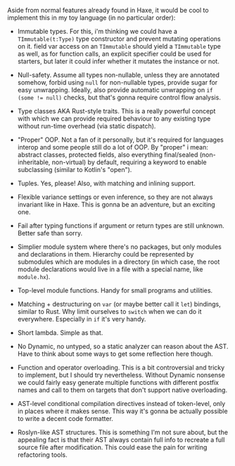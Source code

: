 Aside from normal features already found in Haxe, it would be cool to implement this
in my toy language (in no particular order):

 * Immutable types. For this, i'm thinking we could have a `TImmutable(t:Type)` type
   constructor and prevent mutating operations on it. field var access on an `TImmutable`
   should yield a `TImmutable` type as well, as for function calls, an explicit specifier
   could be used for starters, but later it could infer whether it mutates the instance or not.

 * Null-safety. Assume all types non-nullable, unless they are annotated somehow, forbid using
   `null` for non-nullable types, provide sugar for easy unwrapping. Ideally, also provide
   automatic unwrapping on `if (some != null)` checks, but that's gonna require control flow
   analysis.

 * Type classes AKA Rust-style traits. This is a really powerful concept with which we
   can provide required behaviour to any existing type without run-time overhead (via
   static dispatch).

 * "Proper" OOP. Not a fan of it personally, but it's required for languages interop
   and some people still do a lot of OOP. By "proper" i mean: abstract classes, protected fields,
   also everything final/sealed (non-inheritable, non-virtual) by default, requiring a keyword
   to enable subclassing (similar to Kotlin's "open").

 * Tuples. Yes, please! Also, with matching and inlining support.

 * Flexible variance settings or even inference, so they are not always invariant like in Haxe.
   This is gonna be an adventure, but an exciting one.

 * Fail after typing functions if argument or return types are still unknown. Better safe than sorry.

 * Simplier module system where there's no packages, but only modules and declarations in them.
   Hierarchy could be represented by submodules which are modules in a directory (in which case,
   the root module declarations would live in a file with a special name, like `module.hx`).

 * Top-level module functions. Handy for small programs and utilities.

 * Matching + destructuring on `var` (or maybe better call it `let`) bindings, similar to
   Rust. Why limit ourselves to `switch` when we can do it everywhere. Especially in `if`
   it's very handy.

 * Short lambda. Simple as that.

 * No Dynamic, no untyped, so a static analyzer can reason about the AST. Have to think about
   some ways to get some reflection here though.

 * Function and operator overloading. This is a bit controversial and tricky to implement,
   but I should try nevertheless. Without Dynamic nonsense we could fairly easy generate multiple
   functions with different postfix names and call to them on targets that don't support native
   overloading.

 * AST-level conditional compilation directives instead of token-level, only in places where it makes sense.
   This way it's gonna be actually possible to write a decent code formatter.

 * Roslyn-like AST structures. This is something I'm not sure about, but the appealing
   fact is that their AST always contain full info to recreate a full source file after
   modification. This could ease the pain for writing refactoring tools.
